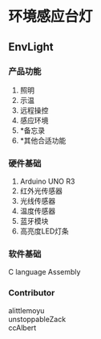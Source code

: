 # 环境感应台灯
## EnvLight
### 产品功能
1. 照明
2. 示温
3. 远程操控
4. 感应环境
5. *备忘录
6. *其他合适功能

### 硬件基础
1. Arduino UNO R3
2. 红外光传感器
3. 光线传感器
4. 温度传感器
5. 蓝牙模块
6. 高亮度LED灯条

### 软件基础
C language
Assembly

### Contributor
alittlemoyu  
unstoppableZack  
ccAlbert
